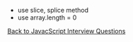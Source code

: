 - use slice, splice method
- use array.length = 0

[Back to JavacScript Interview Questions](/interviewQuestions/javascript-interview-questions.md)